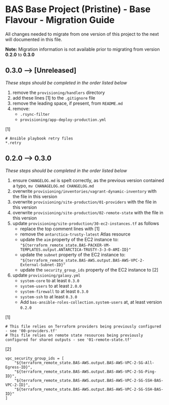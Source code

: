 # BAS Base Project (Pristine) - Base Flavour - Migration Guide

All changes needed to migrate from one version of this project to the next will documented in this file.

**Note:** Migration information is not available prior to migrating from version **0.2.0** to **0.3.0**

## 0.3.0 --> [Unreleased]

*These steps should be completed in the order listed below*

1. remove the `provisioning/handlers` directory
2. add these lines [1] to the `.gitignore` file
3. remove the leading space, if present, from `README.md`
4. remove:
    * `.rsync-filter`
    * `provisioning/app-deploy-production.yml`

[1]
```
# Ansible playbook retry files
*.retry
```

## 0.2.0 --> 0.3.0

*These steps should be completed in the order listed below*

1. ensure `CHANGELOG.md` is spelt correctly, as the previous version contained a typo, `mv CHANAGELOG.md CHANGELOG.md`
2. overwrite `provisioning/inventories/vagrant-dynamic-inventory` with the file in this version
3. overwrite `provisioning/site-production/01-providers` with the file in this version
4. overwrite `provisioning/site-production/02-remote-state` with the file in this version
5. update `provisioning/site-production/30-ec2-instances.tf` as follows
    * replace the top comment lines with [1]
    * remove the `antarctica-trusty-latest` Atlas resource
    * update the `aim` property of the EC2 instance to:
    `"${terraform_remote_state.BAS-PACKER-VM-TEMPLATES.output.ANTARCTICA-TRUSTY-3-3-0-AMI-ID}"`
    * update the `subnet` property of the EC2 instance to: 
    `"${terraform_remote_state.BAS-AWS.output.BAS-AWS-VPC-2-External-Subnet-ID}"`
    * update the `security_group_ids` property of the EC2 instance to [2]
6. update `provisioning/galaxy.yml`
    * `system-core` to at least `0.3.0`
    * `system-users` to at least `2.0.0`
    * `system-firewall` to at least `0.3.0`
    * `system-ssh` to at least `0.3.0`
    * Add `bas-ansible-roles-collection.system-users` at, at least version `0.2.0`

[1]

```
# This file relies on Terraform providers being previously configured - see '00-providers.tf'
# This file relies on remote state resources being previously configured for shared outputs - see '01-remote-state.tf'
```

[2]

```
vpc_security_group_ids = [
    "${terraform_remote_state.BAS-AWS.output.BAS-AWS-VPC-2-SG-All-Egress-ID}",
    "${terraform_remote_state.BAS-AWS.output.BAS-AWS-VPC-2-SG-Ping-ID}",
    "${terraform_remote_state.BAS-AWS.output.BAS-AWS-VPC-2-SG-SSH-BAS-VPC-2-ID}",
    "${terraform_remote_state.BAS-AWS.output.BAS-AWS-VPC-2-SG-SSH-BAS-ID}"
]
```
